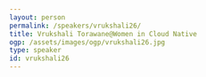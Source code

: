 ```yaml
---
layout: person
permalink: /speakers/vrukshali26/
title: Vrukshali Torawane@Women in Cloud Native
ogp: /assets/images/ogp/vrukshali26.jpg
type: speaker
id: vrukshali26
---
```

